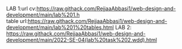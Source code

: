 LAB 1:url cv:https://raw.githack.com/RejjaaAbbasi1/web-design-and-development/main/lab%201.h                                             
       table url:https://raw.githack.com/RejjaaAbbasi1/web-design-and-development/main/lab%201%20tables.html
                 LAB 2: https://raw.githack.com/RejjaaAbbasi1/web-design-and-development/main/2022-SE-04(lab%20task%202.wdd).html
